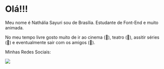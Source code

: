 # Olá!!!
Meu nome é Nathália Sayuri sou de Brasília. Estudante de Font-End e muito animada. 

No meu tempo livre gosto muito de ir ao cinema (🎥), teatro (👯), assitir séries (👀) e eventualmente sair com os amigos (🍻).  

Minhas Redes Sociais:

<a href="https://www.instagram.com/nathália-sayuri-pereira-seki-74916bb1/" target="_blank"><img src="https://img.shields.io/badge/Instagram-E4405F?style=for-the-badge&logo=instagram&logoColor=white"/></a>
